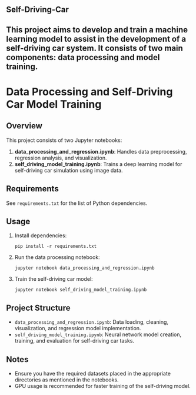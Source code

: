 ## Self-Driving-Car
This project aims to develop and train a machine learning model to assist in the development of a self-driving car system. It consists of two main components: data processing and model training.
---



# Data Processing and Self-Driving Car Model Training

## Overview
This project consists of two Jupyter notebooks:
1. **data_processing_and_regression.ipynb**: Handles data preprocessing, regression analysis, and visualization.
2. **self_driving_model_training.ipynb**: Trains a deep learning model for self-driving car simulation using image data.

## Requirements
See `requirements.txt` for the list of Python dependencies.

## Usage
1. Install dependencies:
   ```
   pip install -r requirements.txt
   ```

2. Run the data processing notebook:
   ```
   jupyter notebook data_processing_and_regression.ipynb
   ```

3. Train the self-driving car model:
   ```
   jupyter notebook self_driving_model_training.ipynb
   ```

## Project Structure
- `data_processing_and_regression.ipynb`: Data loading, cleaning, visualization, and regression model implementation.
- `self_driving_model_training.ipynb`: Neural network model creation, training, and evaluation for self-driving car tasks.

## Notes
- Ensure you have the required datasets placed in the appropriate directories as mentioned in the notebooks.
- GPU usage is recommended for faster training of the self-driving model.
```

